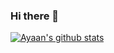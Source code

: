 ### Hi there 👋

[![Ayaan's github stats](https://github-readme-stats.vercel.app/api?username=ayaanqui)](https://github.com/anuraghazra/github-readme-stats)

<!--
**ayaanqui/ayaanqui** is a ✨ _special_ ✨ repository because its `README.md` (this file) appears on your GitHub profile.

Here are some ideas to get you started:

- 🔭 I’m currently working on ...
- 🌱 I’m currently learning ...
- 👯 I’m looking to collaborate on ...
- 🤔 I’m looking for help with ...
- 💬 Ask me about ...
- 📫 How to reach me: ...
- 😄 Pronouns: ...
- ⚡ Fun fact: ...
-->
